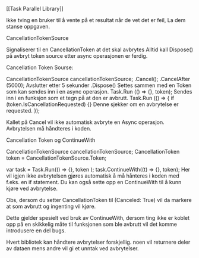 [[Task Parallel Library]]

Ikke tving en bruker til å vente på et resultat når de vet det er feil, La dem stanse oppgaven.

CancellationTokenSource

Signaliserer til en CancellationToken at det skal avbrytes
Alltid kall Dispose() på avbryt token source etter async operasjonen er ferdig.

Cancellation Token Sourse:

CancellationTokenSource cancellationTokenSource;
					.Cancel();
					.CancelAfter (5000); Avslutter etter 5 sekunder
					.Dispose()
		Settes sammen med en Token som kan sendes inn i en async operasjon. 
			Task.Run (() => {}, token); Sendes inn i en funksjon som et tegn på at den er avbrutt.
		Task.Run (() => {
			if (token.IsCancellationRequested) {} Denne sjekker om en avbrytelse er requested. 
		});

Kallet på Cancel vil ikke automatisk avbryte en Async operasjon. 
	Avbrytelsen må håndteres i koden.

Cancellation Token og ContinueWith

CancellationTokenSource cancellationTokenSource;
CancellationToken token = CancellationTokenSource.Token;

var task = Task.Run(() => {}, token );
task.ContinueWith((t) => {}, token);
				Her vil igjen ikke avbrytelsen gjøres automatisk å må hånteres i koden med f.eks. en if statement. 
Du kan også sette opp en ContinueWith til å kunn kjøre ved avbrytelse. 

Obs, dersom du setter CancellationToken til (Canceled: True) vil da markere at som avbrutt og ingenting vil kjøre. 

Dette gjelder spesielt ved bruk av ContinueWith, dersom ting ikke er koblet opp på en skikkelig måte til funksjonen som ble avbrutt vil det komme introdusere en del bugs.  

Hvert bibliotek kan håndtere avbrytelser forskjellig.
	noen vil returnere deler av dataen mens andre vil gi et unntak ved avbrytelser. 


